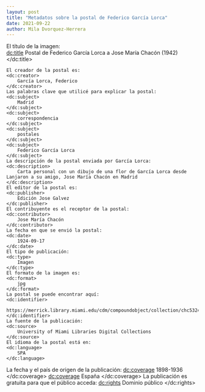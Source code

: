 ```yaml
---
layout: post
title: "Metadatos sobre la postal de Federico García Lorca"
date: 2021-09-22
author: Mila Dvorquez-Herrera
---
```

<?xml version="1.0"?>
<metadata xmlns:dc="http://purl.org/dc/elements/1.1/">
    
   El título de la imagen:       
    <dc:title> 
        Postal de Federico García Lorca a Jose María Chacón (1942)
    </dc:title> 
    
    El creador de la postal es:
    <dc:creator> 
        García Lorca, Federico
    </dc:creator> 
    Las palabras clave que utilicé para explicar la postal: 
    <dc:subject> 
        Madrid
    </dc:subject>
    <dc:subject> 
        correspondencia
    </dc:subject>
    <dc:subject> 
        postales
    </dc:subject>
    <dc:subject> 
        Federico García Lorca
    </dc:subject>
    La descripción de la postal enviada por García Lorca: 
    <dc:description> 
        Carta personal con un dibujo de una flor de García Lorca desde Lanjaron a su amigo, Jose María Chacón en Madrid
    </dc:description>
    El editor de la postal es: 
    <dc:publisher> 
        Edición Jose Galvez
    </dc:publisher>
    El contribuyente es el receptor de la postal: 
    <dc:contributor> 
        Jose María Chacón
    </dc:contributor>
    La fecha en que se envió la postal: 
    <dc:date> 
        1924-09-17
    </dc:date>
    El tipo de publicación: 
    <dc:type> 
        Imagen
    </dc:type>
    El formato de la imagen es:
    <dc:format> 
        jpg
    </dc:format>
    La postal se puede encontrar aquí: 
    <dc:identifier> 
        https://merrick.library.miami.edu/cdm/compoundobject/collection/chc5324/id/31/rec/19
    </dc:identifier>
    La fuente de la publicación: 
    <dc:source> 
        University of Miami Libraries Digital Collections
    </dc:source>
    El idioma de la postal está en: 
    <dc:language> 
        SPA
    </dc:language>
   La fecha y el país de origen de la publicación: 
    <dc:coverage> 
        1898-1936
    </dc:coverage>
    <dc:coverage> 
        España
    </dc:coverage>
    La publicación es gratuita para que el público acceda: 
    <dc:rights> 
        Dominio público
    </dc:rights>
   
    

</metadata>
